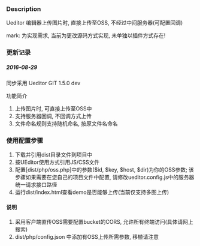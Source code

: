 ### Description
Ueditor 编辑器上传图片时, 直接上传至OSS, 不经过中间服务器(可配置回调)

mark: 为实现需求, 当前为更改源码方式实现, 未单独以插件方式存在!

### 更新记录
##### 2016-08-29
同步采用 Ueditor GIT 1.5.0 dev

功能简介
1. 上传图片时, 可直接上传至OSS中
2. 支持服务器回调, 不回调方式上传
3. 文件命名规则支持随机命名, 按原文件名命名



### 使用配置步骤

1. 下载并引用dist目录文件到项目中
2. 按UEditor使用方式引用JS/CSS文件
3. 配置[dist/php/oss.php]中的参数($id, $key, $host, $dir)为你的OSS参数; 该步骤如果需要在您自己的项目文件中配置, 请修改ueditor.config.js中的服务器统一请求接口路径
4. 运行dist/index.html查看demo是否能够上传(当前仅支持多图上传)

#### 说明
1. 采用客户端直传OSS需要配置bucket的CORS, 允许所有终端访问(具体请网上搜索)
2. dist/php/config.json 中添加有OSS上传所需参数, 移植请注意